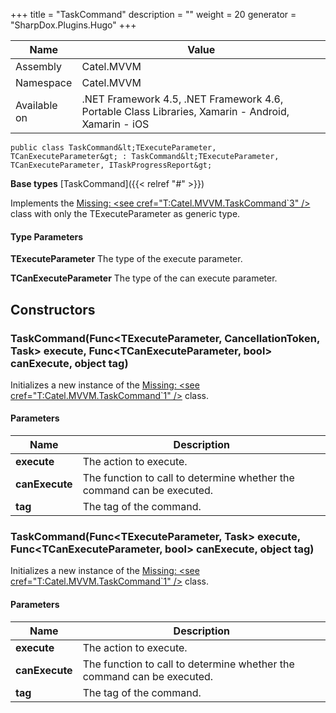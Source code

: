 

+++
title = "TaskCommand" 
description = ""
weight = 20
generator = "SharpDox.Plugins.Hugo"
+++

Name|Value
---|---
Assembly|Catel.MVVM
Namespace|Catel.MVVM
Available on|.NET Framework 4.5, .NET Framework 4.6, Portable Class Libraries, Xamarin - Android, Xamarin - iOS

```
public class TaskCommand&lt;TExecuteParameter, TCanExecuteParameter&gt; : TaskCommand&lt;TExecuteParameter, TCanExecuteParameter, ITaskProgressReport&gt;
```

**Base types**
[TaskCommand]({{&lt; relref "#" &gt;}})

Implements the [Missing: &lt;see cref="T:Catel.MVVM.TaskCommand`3" /&gt;](#) class with only the TExecuteParameter as generic type.

#### Type Parameters

**TExecuteParameter**
The type of the execute parameter.

**TCanExecuteParameter**
The type of the can execute parameter.

## Constructors

### TaskCommand(Func&lt;TExecuteParameter, CancellationToken, Task&gt; execute, Func&lt;TCanExecuteParameter, bool&gt; canExecute, object tag)

Initializes a new instance of the [Missing: &lt;see cref="T:Catel.MVVM.TaskCommand`1" /&gt;](#) class.

#### Parameters

Name|Description
---|---
**execute**|The action to execute.
**canExecute**|The function to call to determine whether the command can be executed.
**tag**|The tag of the command.

### TaskCommand(Func&lt;TExecuteParameter, Task&gt; execute, Func&lt;TCanExecuteParameter, bool&gt; canExecute, object tag)

Initializes a new instance of the [Missing: &lt;see cref="T:Catel.MVVM.TaskCommand`1" /&gt;](#) class.

#### Parameters

Name|Description
---|---
**execute**|The action to execute.
**canExecute**|The function to call to determine whether the command can be executed.
**tag**|The tag of the command.

